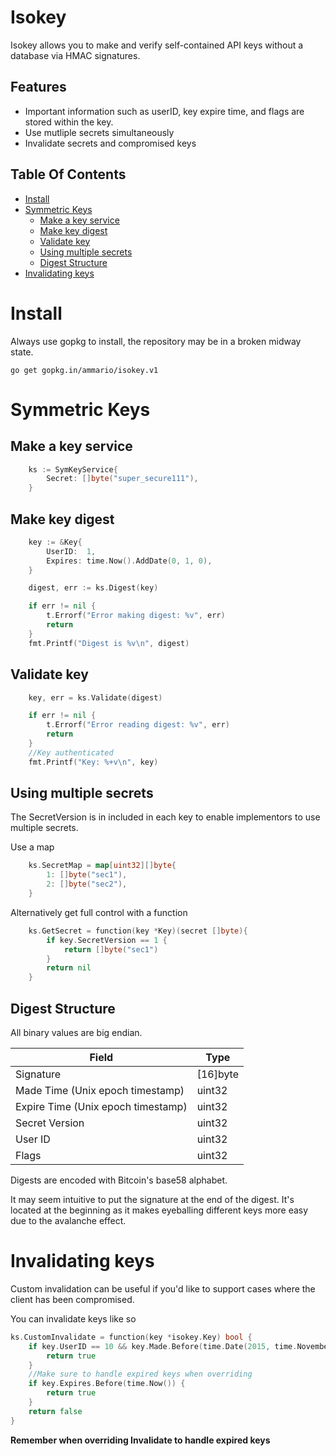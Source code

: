 # Isokey

Isokey allows you to make and verify self-contained API keys without a database via HMAC signatures.

## Features
- Important information such as userID, key expire time, and flags are stored within
the key.
- Use mutliple secrets simultaneously
- Invalidate secrets and compromised keys

<!-- START doctoc generated TOC please keep comment here to allow auto update -->
<!-- DON'T EDIT THIS SECTION, INSTEAD RE-RUN doctoc TO UPDATE -->
## Table Of Contents

- [Install](#install)
- [Symmetric Keys](#symmetric-keys)
  - [Make a key service](#make-a-key-service)
  - [Make key digest](#make-key-digest)
  - [Validate key](#validate-key)
  - [Using multiple secrets](#using-multiple-secrets)
  - [Digest Structure](#digest-structure)
- [Invalidating keys](#invalidating-keys)

<!-- END doctoc generated TOC please keep comment here to allow auto update -->

# Install
Always use gopkg to install, the repository may be in a broken midway state.

`go get gopkg.in/ammario/isokey.v1`

# Symmetric Keys

## Make a key service
```go
    ks := SymKeyService{
		Secret: []byte("super_secure111"),
	}
```

##  Make key digest
```go
	key := &Key{
		UserID:  1,
		Expires: time.Now().AddDate(0, 1, 0),
	}

	digest, err := ks.Digest(key)

	if err != nil {
		t.Errorf("Error making digest: %v", err)
		return
	}
	fmt.Printf("Digest is %v\n", digest)
```

## Validate key

```go
    key, err = ks.Validate(digest)

	if err != nil {
		t.Errorf("Error reading digest: %v", err)
		return
	}
    //Key authenticated
	fmt.Printf("Key: %+v\n", key)
```

## Using multiple secrets
The SecretVersion is in included in each key to enable
implementors to use multiple secrets.

Use a map
```go
    ks.SecretMap = map[uint32][]byte{
        1: []byte("sec1"),
        2: []byte("sec2"),
    }
```

Alternatively get full control with a function
```go
    ks.GetSecret = function(key *Key)(secret []byte){
        if key.SecretVersion == 1 {
            return []byte("sec1") 
        }
        return nil
    }
```



## Digest Structure
All binary values are big endian.

| Field | Type |
|--------|------|
| Signature | [16]byte |
| Made Time (Unix epoch timestamp) | uint32 |
| Expire Time (Unix epoch timestamp) | uint32 |
| Secret Version | uint32 |
| User ID     | uint32 |
| Flags | uint32 |

Digests are encoded with Bitcoin's base58 alphabet.

It may seem intuitive to put the signature at the end of the digest. It's located
at the beginning as it makes eyeballing different keys more easy due to
the avalanche effect.

# Invalidating keys

Custom invalidation can be useful if you'd like to support cases where the client
has been compromised.

You can invalidate keys like so
```go
ks.CustomInvalidate = function(key *isokey.Key) bool {
    if key.UserID == 10 && key.Made.Before(time.Date(2015, time.November, 10, 23, 0, 0, 0, time.UTC)) {
        return true
    }
    //Make sure to handle expired keys when overriding
    if key.Expires.Before(time.Now()) {
        return true
    }
    return false
}
```
**Remember when overriding Invalidate to handle expired keys**